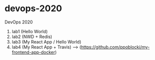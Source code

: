 # devops-2020
DevOps 2020

1. lab1 (Hello World)
2. lab2 (NWD + Redis)
3. lab3 (My React App / Hello World)
4. lab4 (My React App + Travis) --> (https://github.com/ppoblocki/my-frontend-app-docker)
